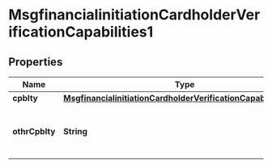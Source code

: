 

# MsgfinancialinitiationCardholderVerificationCapabilities1

## Properties

Name | Type | Description | Notes
------------ | ------------- | ------------- | -------------
**cpblty** | [**MsgfinancialinitiationCardholderVerificationCapability5Code**](MsgfinancialinitiationCardholderVerificationCapability5Code.md) |  |  [optional]
**othrCpblty** | **String** | Other types of cardholder verification capabilities. |  [optional]



